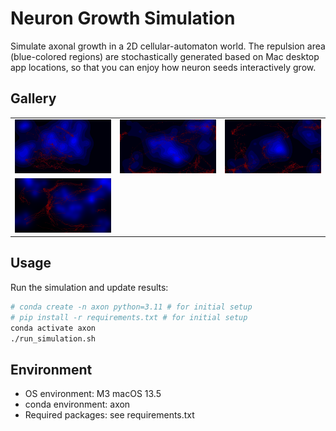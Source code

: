 # Neuron Growth Simulation

Simulate axonal growth in a 2D cellular-automaton world. The repulsion area (blue-colored regions) are stochastically generated based on Mac desktop app locations, so that you can enjoy how neuron seeds interactively grow.


## Gallery

<table>
  <tr>
    <td><img src="final_results/250719.png" width="200"></td>
    <td><img src="final_results/250718.png" width="200"></td>
    <td><img src="final_results/250717.png" width="200"></td>
  </tr>
  <tr>
    <td><img src="final_results/250716.png" width="200"></td>
  </tr>
</table>

## Usage

Run the simulation and update results:
```bash
# conda create -n axon python=3.11 # for initial setup
# pip install -r requirements.txt # for initial setup
conda activate axon
./run_simulation.sh
```

## Environment

- OS environment: M3 macOS 13.5
- conda environment: axon
- Required packages: see requirements.txt
